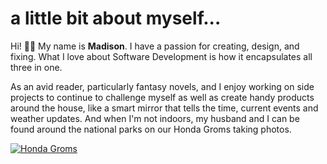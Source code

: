 # a little bit about myself...

Hi! 👋🏻 My name is **Madison**. I have a passion for creating, design, and fixing. What I love about Software Development is how it encapsulates all three in one. 
  
As an avid reader, particularly fantasy novels, and I enjoy working on side projects to continue to challenge myself as well as create handy products around the house, like a smart mirror that tells the time, current events and weather updates. And when I'm not indoors, my husband and I can be found around the national parks on our Honda Groms taking photos.

[![Honda Groms](https://i.postimg.cc/ZKV19GCv/AD21-E917-9016-4110-80-C5-844-BFBCFFB76.jpg)](https://postimg.cc/rKRh3YGq)
